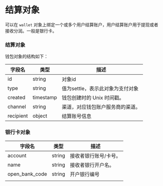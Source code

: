# 结算对象

可以在 `wallet` 对象上绑定一个或多个用户结算账户，用户结算账户用于提现或者接收分润。一般是银行卡。

### 结算对象

钱包对象的结构如下：

| 字段名    | 类型      | 描述                             |
| --------- | --------- | -------------------------------- |
| id        | string    | 对象id                           |
| type      | string    | 值为settle，表示此对象为支付对象 |
| created   | timestamp | 钱包创建时的 Unix 时间戳。       |
| channel   | string    | 渠道，对应钱包账户服务商的渠道。 |
| recipient | object    | 结算账号信息                     |

### 银行卡对象

| 字段名         | 类型   | 描述                  |
| -------------- | ------ | --------------------- |
| account        | string | 接收者银行账号/卡号。 |
| name           | string | 接收者银行开户名。    |
| open_bank_code | string | 开户银行编号          |
|                |        |                       |



